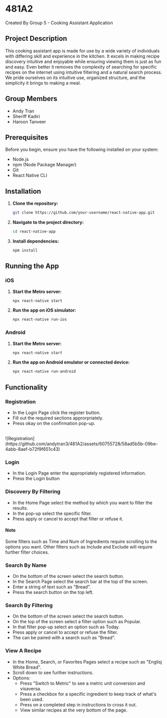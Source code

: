 # 481A2
Created By Group 5 - Cooking Assistant Application 

## Project Description
This cooking assistant app is made for use by a wide variety of individuals with differing skill and experience in the kitchen. It excels in making recipe discovery intuitive and enjoyable while ensuring viewing them is just as fun and easy. Even better it removes the complexity of searching for specific recipes on the internet using intuitive filtering and a natural search process. We pride ourselves on its intuitive use, organized structure, and the simplicity it brings to making a meal.

## Group Members
- Andy Tran
- Sheriff Kadiri
- Haroon Tanveer

## Prerequisites

Before you begin, ensure you have the following installed on your system:

- Node.js
- npm (Node Package Manager)
- Git
- React Native CLI

## Installation

1. **Clone the repository:**

    ```bash
    git clone https://github.com/your-username/react-native-app.git
    ```

2. **Navigate to the project directory:**

    ```bash
    cd react-native-app
    ```

3. **Install dependencies:**

    ```bash
    npm install
    ```

## Running the App

### iOS

1. **Start the Metro server:**

    ```bash
    npx react-native start
    ```

2. **Run the app on iOS simulator:**

    ```bash
    npx react-native run-ios
    ```

### Android

1. **Start the Metro server:**

    ```bash
    npx react-native start
    ```

2. **Run the app on Android emulator or connected device:**

    ```bash
    npx react-native run-android
    ```
## Functionality
### Registration
- In the Login Page click the register button.
- Fill out the required sections approrpriately.
- Press okay on the confirmation pop-up.
<br/>
![Registration](https://github.com/andytran3/481A2/assets/60755728/58ad5b5b-09be-4abb-8aef-b72f9f651c43)


### Login
- In the Login Page enter the appropriately registered information.
- Press the Login button


### Discovery By Filtering
- In the Home Page select the method by which you want to filter the results.
- In the pop-up select the specific filter.
- Press apply or cancel to accept that filter or refuse it.

#### Note
Some filters such as Time and Num of Ingredients require scrolling to the options you want. Other filters such as Include and Exclude will require further filter choices.

### Search By Name
- On the bottom of the screen select the search button.
- In the Search Page select the search bar at the top of the screen.
- Enter a string of text such as "Bread".
- Press the search button on the top left.

### Search By Filtering
- On the bottom of the screen select the search button.
- On the top of the screen select a filter option such as Popular.
- In that filter pop-up select an option such as Today.
- Press apply or cancel to accept or refuse the filter.
- The can be paired with a search such as "Bread".

### View A Recipe
- In the Home, Search, or Favorites Pages select a recipe such as "Englisj White Bread".
- Scroll down to see further instructions.
- Options:
    - Press "Switch to Metric" to see a metric unit conversion and visaversa.
    - Press a checkbox for a specific ingredient to keep track of what's been used.
    - Press on a completed step in instructions to cross it out.
    - View similar recipes at the very bottom of the page.
